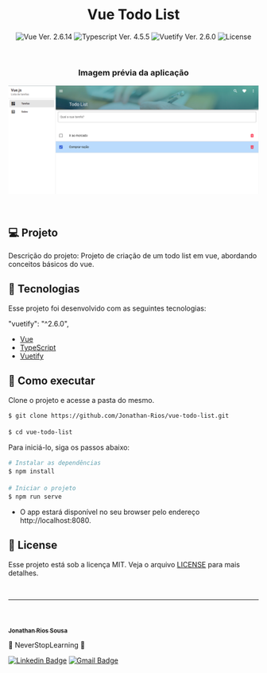 <h1 align="center">Vue Todo List</h1>

<p align="center">
  <img 
    src="https://img.shields.io/badge/Vue-2.6.14-blue" 
    alt="Vue Ver. 2.6.14"
  />
  <img 
    src="https://img.shields.io/badge/Typescript-4.5.5-blue"
    alt="Typescript Ver. 4.5.5" 
  />
  <img 
    src="https://img.shields.io/badge/Vuetify-2.6.0-red"
    alt="Vuetify Ver. 2.6.0" 
  />
  <img 
    alt="License"
    src="https://img.shields.io/static/v1?label=license&message=MIT&color=E51C44&labelColor=0A1033"
  />
</p>

<br>

<h3 align="center">Imagem prévia da aplicação</h3>

![cover](.github/project-preview.png?style=flat)

<br>

## 💻 Projeto
Descrição do projeto:
Projeto de criação de um todo list em vue, abordando conceitos básicos do vue.

## 🧪 Tecnologias

Esse projeto foi desenvolvido com as seguintes tecnologias:

"vuetify": "^2.6.0",

- [Vue](https://reactjs.org)
- [TypeScript](https://www.typescriptlang.org/)
- [Vuetify](https://sass-lang.com/)


## 🚀 Como executar

Clone o projeto e acesse a pasta do mesmo.

```bash
$ git clone https://github.com/Jonathan-Rios/vue-todo-list.git

$ cd vue-todo-list
```

Para iniciá-lo, siga os passos abaixo:
```bash
# Instalar as dependências
$ npm install

# Iniciar o projeto
$ npm run serve
```
- O app estará disponível no seu browser pelo endereço http://localhost:8080.

## 📝 License

Esse projeto está sob a licença MIT. Veja o arquivo [LICENSE](./LICENSE.md) para mais detalhes.

<br />

---
<br />

<a href="https://github.com/Jonathan-Rios">
 <img src="https://github.com/Jonathan-Rios.png" width="100px;" alt="" />
 <br />
 <sub><b>Jonathan Rios Sousa</b></sub></a>

💠 NeverStopLearning 💠

[![Linkedin Badge](https://img.shields.io/badge/-Jonathan-blue?style=flat-square&logo=Linkedin&logoColor=white&link=https://www.linkedin.com/in/jonathan-rios-sousa-19b3431b6/)](https://www.linkedin.com/in/jonathan-rios-sousa-19b3431b6/) 
[![Gmail Badge](https://img.shields.io/badge/-jonathan.riosousa@gmail.com-c14438?style=flat-square&logo=Gmail&logoColor=white&link=mailto:jonathan.riosousa@gmail.com)](mailto:jonathan.riosousa@gmail.com)